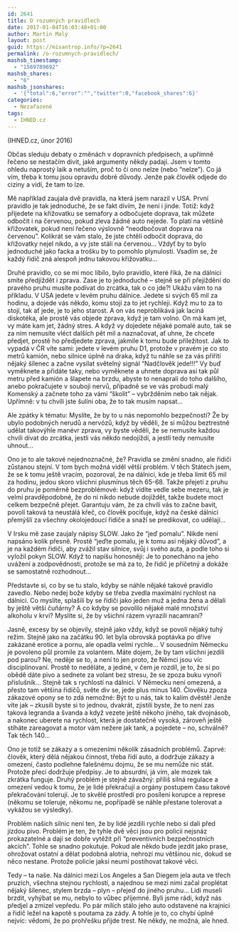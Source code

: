 ```yaml
---
id: 2641
title: O rozumných pravidlech
date: 2017-01-04T16:03:48+01:00
author: Martin Malý
layout: post
guid: https://misantrop.info/?p=2641
permalink: /o-rozumnych-pravidlech/
mashsb_timestamp:
  - "1569789692"
mashsb_shares:
  - "6"
mashsb_jsonshares:
  - '{"total":6,"error":"","twitter":0,"facebook_shares":6}'
categories:
  - Nezařazené
tags:
  - IHNED.cz
---
```

(IHNED.cz, únor 2016)

<span style="font-weight: 400;">Občas sleduju debaty o změnách v dopravních předpisech, a upřímně řečeno se nestačím divit, jaké argumenty někdy padají. Jsem v tomto ohledu naprostý laik a netuším, proč to či ono nelze (nebo “nelze”). Co já vím, třeba k tomu jsou opravdu dobré důvody. Jenže pak člověk odjede do ciziny a vidí, že tam to lze.</span>

<span style="font-weight: 400;">Mě například zaujala dvě pravidla, na která jsem narazil v USA. První pravidlo je tak jednoduché, že se fakt divím, že není i jinde. Totiž: když přijedete na křižovatku se semafory a odbočujete doprava, tak můžete odbočit i na červenou, pokud zleva žádné auto nejede. To platí na většině křižovatek, pokud není řečeno výslovně “neodbočovat doprava na červenou”. Kolikrát se vám stalo, že jste chtěli odbočit doprava, do křižovatky nejel nikdo, a vy jste stáli na červenou… Vždyť by to bylo jednoduché jako facka a trošku by to pomohlo plynulosti. Vsadím se, že každý řidič zná alespoň jednu takovou křižovatku…</span>

<span style="font-weight: 400;">Druhé pravidlo, co se mi moc líbilo, bylo pravidlo, které říká, že na dálnici smíte předjíždět i zprava. Zase je to jednoduché &#8211; stejně se při přejíždění do pravého pruhu musíte podívat do zrcátka, tak o co jde?! Ukážu vám to na příkladu. V USA jedete v levém pruhu dálnice. Jedete si svých 65 mil za hodinu, a dojede vás někdo, komu stojí za to jet rychleji. Když mu to za to stojí, tak ať jede, je to jeho starost. A on vás neproblikává jak laciná diskotéka, ale prostě vás objede zprava, když je tam volno. On má kam jet, vy máte kam jet, žádný stres. A když vy dojedete nějaké pomalé auto, tak se za ním nemusíte vléct dalších pět mil a naznačovat, ať uhne, že chcete předjet, prostě ho předjedete zprava, jakmile k tomu bude příležitost. Jak to vypadá v ČR víte sami: jedete v levém pruhu D1, protože v pravém je co sto metrů kamión, nebo silnice úplně na draka, když tu náhle se za vás přiřítí nějaký šílenec a začne vysílat světelný signál “Nadčlověk jede!!!” Vy buď vyměknete a přidáte taky, nebo vyměknete a uhnete doprava asi tak půl metru před kamión a šlapete na brzdu, abyste to nenaprali do toho dalšího, anebo pokračujete v souboji nervů, případně se ve vás probudí malý Komenský a začnete toho za vámi “školit” &#8211; vybržděním nebo tak nějak. Upřímně: v tu chvíli jste šulíni oba, že to tak musím napsat…</span>

<span style="font-weight: 400;">Ale zpátky k tématu: Myslíte, že by to u nás nepomohlo bezpečnosti? Že by ubylo podobných nerudů a nervózů, když by věděli, že si můžou beztrestně udělat takovýhle manévr zprava, vy byste věděli, že se nemusíte každou chvíli dívat do zrcátka, jestli vás někdo nedojíždí, a jestli tedy nemusíte uhnout…</span>

<span style="font-weight: 400;">Ono je to ale takové nejednoznačné, že? Pravidla se změní snadno, ale řidiči zůstanou stejní. V tom bych možná viděl větší problém. V těch Státech jsem, že se k tomu ještě vracím, pozoroval, že na dálnici, kde je třeba limit 65 mil za hodinu, jedou skoro všichni plusmínus těch 65-68. Takže přejetí z pruhu do pruhu je poměrně bezproblémové: když vidíte vedle sebe mezeru, tak je velmi pravděpodobné, že do ní nikdo nebude dojíždět, takže budete moct celkem bezpečně přejet. Garantuju vám, že za chvíli vás to začne bavit, povolí taková ta neustálá křeč, co člověk pociťuje, když na české dálnici přemýšlí za všechny okolojedoucí řidiče a snaží se predikovat, co udělají…</span>

<span style="font-weight: 400;">V Irsku mě zase zaujaly nápisy SLOW. Jako že “jeď pomalu”. Nikde není napsáno kolik přesně. Prostě “jeďte pomalu, je k tomu asi nějaký důvod”, a je na každém řidiči, aby zvážil stav silnice, svůj i svého auta, a podle toho si vyložil pokyn SLOW. Když to napíšu honosněji: Je to ponecháno na jeho uvážení a zodpovědnosti, protože se má za to, že řidič je příčetný a dokáže se samostatně rozhodnout…</span>

<span style="font-weight: 400;">Představte si, co by se tu stalo, kdyby se náhle nějaké takové pravidlo zavedlo. Nebo nedej bože kdyby se třeba zvedla maximální rychlost na dálnici. Co myslíte, splašili by se řidiči jako jeden muž a jedna žena a dělali by ještě větší čuňárny? A co kdyby se povolilo nějaké malé množství alkoholu v krvi? Myslíte si, že by všichni rázem vyrazili nacamraní?</span>

<span style="font-weight: 400;">Jasně, excesy by se objevily, stejně jako vždy, když se povolí nějaký tuhý režim. Stejně jako na začátku 90. let byla obrovská poptávka po dříve zakázané erotice a pornu, ale opadla velmi rychle… V sousedním Německu je povoleno půl promile za volantem. Máte dojem, že by tam všichni jezdili pod parou? Ne, neděje se to, a není to jen proto, že Němci jsou víc disciplinovaní. Prostě to neděláte, a jediné, v čem je rozdíl, je to, že si po obědě dáte pivo a sednete za volant bez stresu, že se zpoza buku vynoří příslušník… Stejně tak s rychlostí na dálnici. V Německu není omezená, a přesto tam většina řidičů, světe div se, jede plus mínus 140. Člověku zpoza zákazové opony se to zdá nemožné: Být to u nás, tak to kalím dvěstě! Jenže víte jak &#8211; zkusili byste si to jednou, dvakrát, zjistili byste, že to není zas taková legranda a švanda a když vezete ještě někoho jiného, tak dvojnásob, a nakonec uberete na rychlost, která je dostatečně vysoká, zároveň ještě stíháte zareagovat a motor vám nežere jak tank, a pojedete &#8211; no, schválně? Tak těch 140&#8230;</span>

<span style="font-weight: 400;">Ono je totiž se zákazy a s omezeními několik zásadních problémů. Zaprvé: člověk, který dělá nějakou činnost, třeba řídí auto, a dodržuje zákazy a omezení, často podlehne falešnému dojmu, že se mu nemůže nic stát. Protože přeci dodržuje předpisy. Je to absurdní, já vím, ale mozek tak zkrátka funguje. Druhý problém je stejně závažný: příliš silná regulace a omezení vedou k tomu, že je lidé překračují a orgány postupem času takové překračování tolerují. Je to skvělé prostředí pro posílení korupce a represe (někomu se toleruje, někomu ne, popřípadě se náhle přestane tolerovat a vykážou se výsledky).</span>

<span style="font-weight: 400;">Problém našich silnic není ten, že by lidé jezdili rychle nebo si dali před jízdou pivo. Problém je ten, že tyhle dvě věci jsou pro policii nejsnáz prokazatelné a dají se dobře vytěžit při “preventivních bezpečnostních akcích”. Tohle se snadno pokutuje. Pokud ale někdo bude jezdit jako prase, ohrožovat ostatní a dělat podobná alotria, nehrozí mu většinou nic, dokud se něco nestane. Protože policie jaksi neumí postihovat takové věci. </span>

<span style="font-weight: 400;">Tedy &#8211; ta naše. Na dálnici mezi Los Angeles a San Diegem jela auta ve třech pruzích, všechna stejnou rychlostí, a najednou se mezi nimi začal proplétat nějaký šílenec, stylem brzda &#8211; plyn &#8211; přejeď do jiného pruhu… Lidi museli brzdit, vyhýbat se mu, nebylo to vůbec příjemné. Byli jsme rádi, když nás předjel a zmizel vepředu. Po pár mílích stálo jeho auto odstavené na krajnici a řidič ležel na kapotě s poutama za zády. A tohle je to, co chybí úplně nejvíc: vědomí, že po prohřešku přijde trest. Ne někdy, ne možná, ale hned.</span>